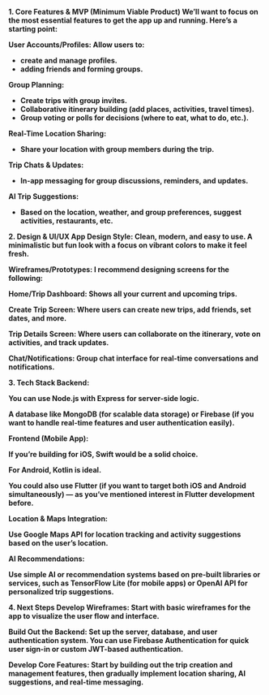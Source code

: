 <strong> 1. Core Features & MVP (Minimum Viable Product) 
We’ll want to focus on the most essential features to get the app up and running. Here’s a starting point:

<strong> User Accounts/Profiles: </strong>
Allow users to: 
- create and manage profiles.
- adding friends and forming groups.

Group Planning:
- Create trips with group invites.
- Collaborative itinerary building (add places, activities, travel times).
- Group voting or polls for decisions (where to eat, what to do, etc.).

Real-Time Location Sharing:
- Share your location with group members during the trip.

Trip Chats & Updates:
- In-app messaging for group discussions, reminders, and updates.

AI Trip Suggestions:
- Based on the location, weather, and group preferences, suggest activities, restaurants, etc.

<strong> 2. Design & UI/UX </strong>
App Design Style:
Clean, modern, and easy to use. A minimalistic but fun look with a focus on vibrant colors to make it feel fresh.

Wireframes/Prototypes:
I recommend designing screens for the following:

Home/Trip Dashboard: Shows all your current and upcoming trips.

Create Trip Screen: Where users can create new trips, add friends, set dates, and more.

Trip Details Screen: Where users can collaborate on the itinerary, vote on activities, and track updates.

Chat/Notifications: Group chat interface for real-time conversations and notifications.

<strong> 3. Tech Stack
Backend:

You can use Node.js with Express for server-side logic.

A database like MongoDB (for scalable data storage) or Firebase (if you want to handle real-time features and user authentication easily).

Frontend (Mobile App):

If you’re building for iOS, Swift would be a solid choice.

For Android, Kotlin is ideal.

You could also use Flutter (if you want to target both iOS and Android simultaneously) — as you’ve mentioned interest in Flutter development before.

Location & Maps Integration:

Use Google Maps API for location tracking and activity suggestions based on the user’s location.

AI Recommendations:

Use simple AI or recommendation systems based on pre-built libraries or services, such as TensorFlow Lite (for mobile apps) or OpenAI API for personalized trip suggestions.

<strong> 4. Next Steps
Develop Wireframes:
Start with basic wireframes for the app to visualize the user flow and interface.

Build Out the Backend:
Set up the server, database, and user authentication system. You can use Firebase Authentication for quick user sign-in or custom JWT-based authentication.

Develop Core Features:
Start by building out the trip creation and management features, then gradually implement location sharing, AI suggestions, and real-time messaging.
